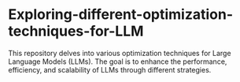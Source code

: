 # Exploring-different-optimization-techniques-for-LLM
This repository delves into various optimization techniques for Large Language Models (LLMs). The goal is to enhance the performance, efficiency, and scalability of LLMs through different strategies.
